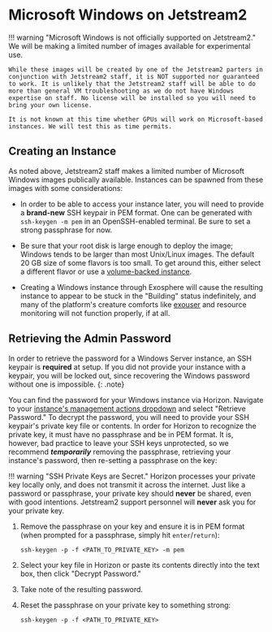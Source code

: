 # Microsoft Windows on Jetstream2

!!! warning "Microsoft Windows is not officially supported on Jetstream2."
    We will be making a limited number of images available for experimental use.

    While these images will be created by one of the Jetstream2 parters in conjunction with Jetstream2 staff, it is NOT supported nor guaranteed to work. It is unlikely that the Jetstream2 staff will be able to do more than general VM troubleshooting as we do not have Windows expertise on staff. No license will be installed so you will need to bring your own license.

    It is not known at this time whether GPUs will work on Microsoft-based instances. We will test this as time permits.

## Creating an Instance

As noted above, Jetstream2 staff makes a limited number of Microsoft Windows images publically available. Instances can be spawned from these images with some considerations:

- In order to be able to access your instance later, you will need to provide a **brand-new** SSH keypair in PEM format. One can be generated with `ssh-keygen -m pem` in an OpenSSH-enabled terminal. Be sure to set a strong passphrase for now.

- Be sure that your root disk is large enough to deploy the image; Windows tends to be larger than most Unix/Linux images. The default 20 GB size of some flavors is too small. To get around this, either select a different flavor or use a [volume-backed instance](../../faq/general-faq/#i-need-a-root-disk-larger-than-the-maximum-size-for-jetstream2-instances-can-you-create-a-custom-flavor-for-me).
- Creating a Windows instance through Exosphere will cause the resulting instance to appear to be stuck in the "Building" status indefinitely, and many of the platform's creature comforts like [exouser](../../ui/exo/access-instance/#the-exouser-profile-passphrase) and resource monitoring will not function properly, if at all. 

## Retrieving the Admin Password

In order to retrieve the password for a Windows Server instance, an SSH keypair is **required** at setup. If you did not provide your instance with a keypair, you will be locked out, since recovering the Windows password without one is impossible.
{: .note}

You can find the password for your Windows instance via Horizon. Navigate to your [instance's management actions dropdown](../../ui/horizon/manage/#instance-management-actions) and select "Retrieve Password." To decrypt the password, you will need to provide your SSH keypair's private key file or contents. In order for Horizon to recognize the private key, it must have no passphrase and be in PEM format. It is, however, bad practice to leave your SSH keys unprotected, so we recommend ***temporarily*** removing the passphrase, retrieving your instance's password, then re-setting a passphrase on the key:

!!! warning "SSH Private Keys are Secret."
    Horizon processes your private key locally only, and does not transmit it across the internet. Just like a password or passphrase, your private key should **never** be shared, even with good intentions. Jetstream2 support personnel will **never** ask you for your private key.

1. Remove the passphrase on your key and ensure it is in PEM format (when prompted for a passphrase, simply hit `enter`/`return`):

    ```
    ssh-keygen -p -f <PATH_TO_PRIVATE_KEY> -m pem
    ```

2. Select your key file in Horizon or paste its contents directly into the text box, then click "Decrypt Password."
3. Take note of the resulting password.
4. Reset the passphrase on your private key to something strong:

    ```
    ssh-keygen -p -f <PATH_TO_PRIVATE_KEY>
    ```